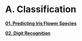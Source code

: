 # A. Classification

**[01. Predicting Iris Flower Species](01_Predicting_Iris_Flower_Species_01/)**

**[02. Digit Recognition](02_Digit_Recognition_02/)**